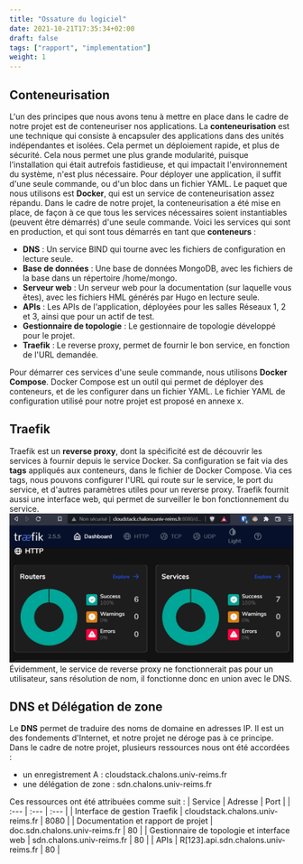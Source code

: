 ```yaml
---
title: "Ossature du logiciel"
date: 2021-10-21T17:35:34+02:00
draft: false
tags: ["rapport", "implementation"]
weight: 1
---
```


## Conteneurisation 

L'un des principes que nous avons tenu à mettre en place dans le cadre de notre projet est de conteneuriser nos applications.
La **conteneurisation** est une technique qui consiste à encapsuler des applications dans des unités indépendantes et isolées. Cela permet un déploiement rapide, et plus de sécurité.
Cela nous permet une plus grande modularité, puisque l'installation qui était autrefois fastidieuse, et qui impactait l'environnement du système, n'est plus nécessaire. Pour déployer une application, il suffit d'une seule commande, ou d'un bloc dans un fichier YAML.
Le paquet que nous utilisons est **Docker**, qui est un service de conteneurisation assez répandu.
Dans le cadre de notre projet, la conteneurisation a été mise en place, de façon à ce que tous les services nécessaires soient instantiables (peuvent être démarrés) d'une seule commande. Voici les services qui sont en production, et qui sont tous démarrés en tant que **conteneurs** :
- **DNS** : Un service BIND qui tourne avec les fichiers de configuration en lecture seule.
- **Base de données** : Une base de données MongoDB, avec les fichiers de la base dans un répertoire /home/mongo.
- **Serveur web** : Un serveur web pour la documentation (sur laquelle vous êtes), avec les fichiers HML générés par Hugo en lecture seule.
- **APIs** : Les APIs de l'application, déployées pour les salles Réseaux 1, 2 et 3, ainsi que pour un actif de test.
- **Gestionnaire de topologie** : Le gestionnaire de topologie développé pour le projet.
- **Traefik** : Le reverse proxy, permet de fournir le bon service, en fonction de l'URL demandée.

Pour démarrer ces services d'une seule commande, nous utilisons **Docker Compose**. Docker Compose est un outil qui permet de déployer des conteneurs, et de les configurer dans un fichier YAML. Le fichier YAML de configuration utilisé pour notre projet est proposé en annexe x.

## Traefik

Traefik est un **reverse proxy**, dont la spécificité est de découvrir les services à fournir depuis le service Docker.
Sa configuration se fait via des **tags** appliqués aux conteneurs, dans le fichier de Docker Compose. Via ces tags, nous pouvons configurer l'URL qui route sur le service, le port du service, et d'autres paramètres utiles pour un reverse proxy.
Traefik fournit aussi une interface web, qui permet de surveiller le bon fonctionnement du service.
![Traefik rp](/images/dashboard1.png)
Évidemment, le service de reverse proxy ne fonctionnerait pas pour un utilisateur, sans résolution de nom, il fonctionne donc en union avec le DNS.

## DNS et Délégation de zone

Le **DNS** permet de traduire des noms de domaine en adresses IP. Il est un des fondements d'Internet, et notre projet ne déroge pas à ce principe.
Dans le cadre de notre projet, plusieurs ressources nous ont été accordées :
- un enregistrement A : cloudstack.chalons.univ-reims.fr
- une délégation de zone : sdn.chalons.univ-reims.fr

Ces ressources ont été attribuées comme suit :
| Service | Adresse | Port |
| :--- | :--- | :--- |
| Interface de gestion Traefik | cloudstack.chalons.univ-reims.fr | 8080 |
| Documentation et rapport de projet | doc.sdn.chalons.univ-reims.fr | 80 |
| Gestionnaire de topologie et interface web | sdn.chalons.univ-reims.fr | 80 |
| APIs | R[123].api.sdn.chalons.univ-reims.fr | 80 |